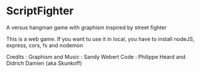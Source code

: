 # ScriptFighter
A versus hangman game with graphism inspired by street fighter


This is a web game. 
If you want tu use it in local, you have to install nodeJS, express, cors, fs and nodemon

Credits : Graphism and Music : Sandy Webert
Code : Philippe Heard and Didrich Damien (aka Skunkoff)
